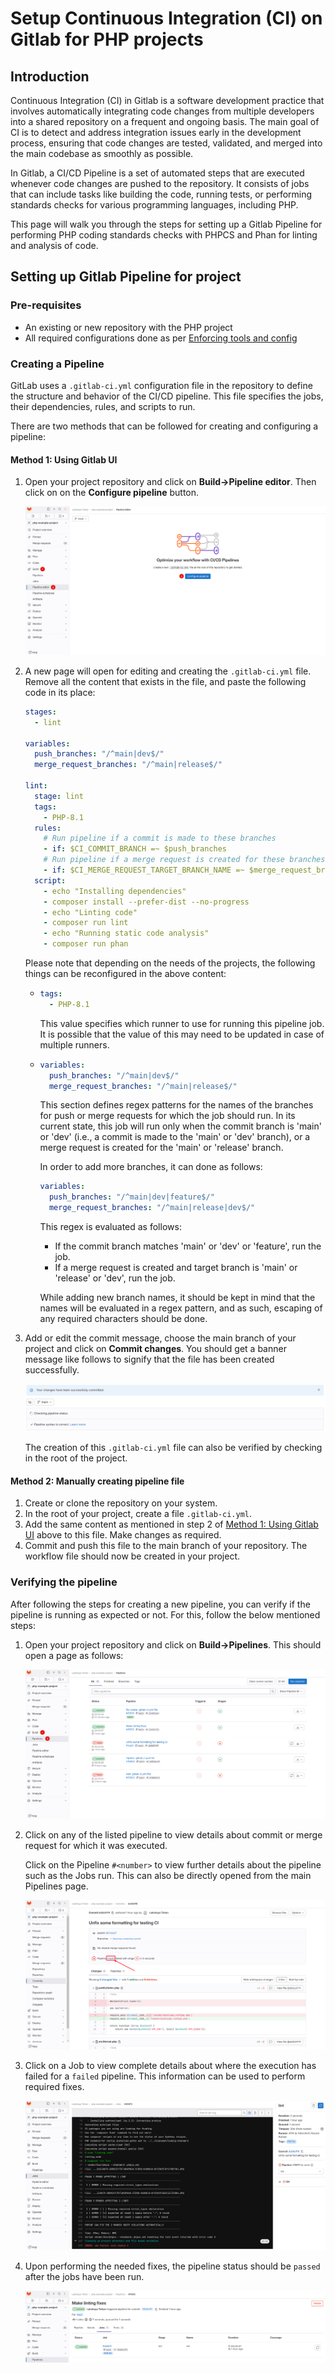 # Setup Continuous Integration (CI) on Gitlab for PHP projects

## Introduction

Continuous Integration (CI) in Gitlab is a software development practice that involves automatically integrating code changes from multiple developers into a shared repository on a frequent and ongoing basis. The main goal of CI is to detect and address integration issues early in the development process, ensuring that code changes are tested, validated, and merged into the main codebase as smoothly as possible.

In Gitlab, a CI/CD Pipeline is a set of automated steps that are executed whenever code changes are pushed to the repository. It consists of jobs that can include tasks like building the code, running tests, or performing standards checks for various programming languages, including PHP.

This page will walk you through the steps for setting up a Gitlab Pipeline for performing PHP coding standards checks with PHPCS and Phan for linting and analysis of code.

## Setting up Gitlab Pipeline for project

### Pre-requisites

- An existing or new repository with the PHP project
- All required configurations done as per [Enforcing tools and config](https://github.com/OsmosysSoftware/dev-standards/blob/main/coding-standards/php.md#enforcing-tools-and-config)

### Creating a Pipeline

GitLab uses a `.gitlab-ci.yml` configuration file in the repository to define the structure and behavior of the CI/CD pipeline. This file specifies the jobs, their dependencies, rules, and scripts to run.

There are two methods that can be followed for creating and configuring a pipeline:

#### Method 1: Using Gitlab UI

1. Open your project repository and click on **Build->Pipeline editor**. Then click on on the **Configure pipeline** button.

    ![Gitlab Pipeline editor](assets/php-gitlab-pipeline-editor.png)

2. A new page will open for editing and creating the `.gitlab-ci.yml` file. Remove all the content that exists in the file, and paste the following code in its place:

    ```yaml
    stages:
      - lint

    variables:
      push_branches: "/^main|dev$/"
      merge_request_branches: "/^main|release$/"

    lint:
      stage: lint
      tags:
        - PHP-8.1
      rules:
        # Run pipeline if a commit is made to these branches
        - if: $CI_COMMIT_BRANCH =~ $push_branches
        # Run pipeline if a merge request is created for these branches
        - if: $CI_MERGE_REQUEST_TARGET_BRANCH_NAME =~ $merge_request_branches
      script:
        - echo "Installing dependencies"
        - composer install --prefer-dist --no-progress
        - echo "Linting code"
        - composer run lint
        - echo "Running static code analysis"
        - composer run phan
    ```

    Please note that depending on the needs of the projects, the following things can be reconfigured in the above content:

    - ```yaml
      tags:
        - PHP-8.1
      ```

      This value specifies which runner to use for running this pipeline job. It is possible that the value of this may need to be updated in case of multiple runners.

    - ```yaml
      variables:
        push_branches: "/^main|dev$/"
        merge_request_branches: "/^main|release$/"
      ```

      This section defines regex patterns for the names of the branches for push or merge requests for which the job should run. In its current state, this job will run only when the commit branch is 'main' or 'dev' (i.e., a commit is made to the 'main' or 'dev' branch), or a merge request is created for the 'main' or 'release' branch.

      In order to add more branches, it can done as follows:

      ```yaml
      variables:
        push_branches: "/^main|dev|feature$/"
        merge_request_branches: "/^main|release|dev$/"
      ```

      This regex is evaluated as follows:
      - If the commit branch matches 'main' or 'dev' or 'feature', run the job.
      - If a merge request is created and target branch is 'main' or 'release' or 'dev', run the job.

      While adding new branch names, it should be kept in mind that the names will be evaluated in a regex pattern, and as such, escaping of any required characters should be done.

3. Add or edit the commit message, choose the main branch of your project and click on **Commit changes**. You should get a banner message like follows to signify that the file has been created successfully.

    ![Gitlab Pipeline created successfully](assets/php-gitlab-pipeline-created.png)

    The creation of this `.gitlab-ci.yml` file can also be verified by checking in the root of the project.

#### Method 2: Manually creating pipeline file

1. Create or clone the repository on your system.
2. In the root of your project, create a file `.gitlab-ci.yml`.
3. Add the same content as mentioned in step 2 of [Method 1: Using Gitlab UI](#method-1-using-gitlab-ui) above to this file. Make changes as required.
4. Commit and push this file to the main branch of your repository. The workflow file should now be created in your project.

### Verifying the pipeline

After following the steps for creating a new pipeline, you can verify if the pipeline is running as expected or not. For this, follow the below mentioned steps:

1. Open your project repository and click on **Build->Pipelines**. This should open a page as follows:

    ![Gitlab Pipelines](assets/php-gitlab-pipelines.png)

2. Click on any of the listed pipeline to view details about commit or merge request for which it was executed.

    Click on the Pipeline `#<number>` to view further details about the pipeline such as the Jobs run. This can also be directly opened from the main Pipelines page.

    ![Gitlab Pipeline for commit](assets/php-gitlab-pipeline-commit.png)

3. Click on a Job to view complete details about where the execution has failed for a `failed` pipeline. This information can be used to perform required fixes.

    ![Gitlab Pipeline jobs](assets/php-gitlab-pipeline-job.png)

4. Upon performing the needed fixes, the pipeline  status should be `passed` after the jobs have been run.

    ![Gitlab Pipeline passed](assets/php-gitlab-pipeline-passed.png)
